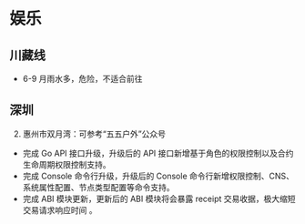 # 娱乐

## 川藏线

- 6-9 月雨水多，危险，不适合前往

## 深圳

2. 惠州市双月湾：可参考“五五户外”公众号



- 完成 Go API 接口升级，升级后的 API 接口新增基于角色的权限控制以及合约生命周期权限控制支持。
- 完成 Console 命令行升级，升级后的 Console 命令行新增权限控制、CNS、系统属性配置、节点类型配置等命令支持。
- 完成 ABI 模块更新，更新后的 ABI 模块将会暴露 receipt 交易收据，极大缩短交易请求响应时间 。

